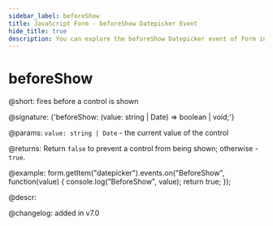 ```yaml
---
sidebar_label: beforeShow
title: JavaScript Form - beforeShow Datepicker Event 
hide_title: true
description: You can explore the beforeShow Datepicker event of Form in the documentation of the DHTMLX JavaScript UI library. Browse developer guides and API reference, try out code examples and live demos, and download a free 30-day evaluation version of DHTMLX Suite 7.
---
```

 
# beforeShow

@short: fires before a control is shown

@signature: {'beforeShow: (value: string | Date) => boolean | void;'} 

@params:
`value: string | Date` - the current value of the control

@returns:
Return `false` to prevent a control from being shown; otherwise - `true`.

@example:
form.getItem("datepicker").events.on("BeforeShow", function(value) {
    console.log("BeforeShow", value);
    return true;
});

@descr:

@changelog: added in v7.0
